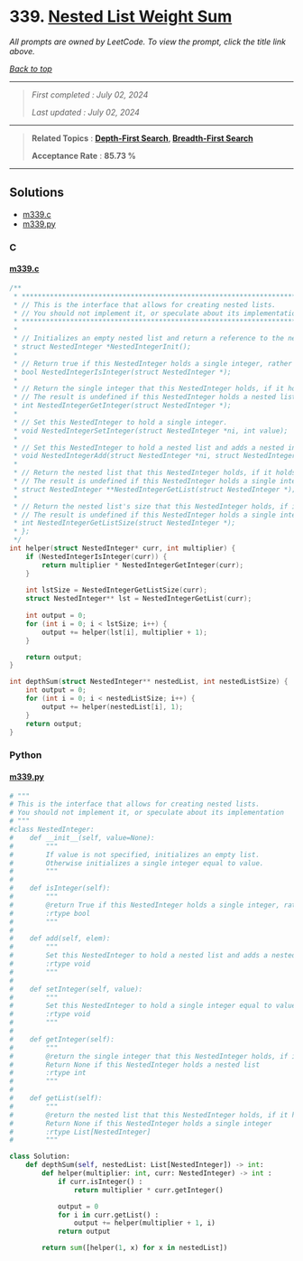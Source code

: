 # 339. [Nested List Weight Sum](<https://leetcode.com/problems/nested-list-weight-sum>)

*All prompts are owned by LeetCode. To view the prompt, click the title link above.*

*[Back to top](<../README.md>)*

------

> *First completed : July 02, 2024*
>
> *Last updated : July 02, 2024*

------

> **Related Topics** : **[Depth-First Search](<by_topic/Depth-First Search.md>), [Breadth-First Search](<by_topic/Breadth-First Search.md>)**
>
> **Acceptance Rate** : **85.73 %**

------

## Solutions

- [m339.c](<../my-submissions/m339.c>)
- [m339.py](<../my-submissions/m339.py>)
### C
#### [m339.c](<../my-submissions/m339.c>)
```C
/**
 * *********************************************************************
 * // This is the interface that allows for creating nested lists.
 * // You should not implement it, or speculate about its implementation
 * *********************************************************************
 *
 * // Initializes an empty nested list and return a reference to the nested integer.
 * struct NestedInteger *NestedIntegerInit();
 *
 * // Return true if this NestedInteger holds a single integer, rather than a nested list.
 * bool NestedIntegerIsInteger(struct NestedInteger *);
 *
 * // Return the single integer that this NestedInteger holds, if it holds a single integer
 * // The result is undefined if this NestedInteger holds a nested list
 * int NestedIntegerGetInteger(struct NestedInteger *);
 *
 * // Set this NestedInteger to hold a single integer.
 * void NestedIntegerSetInteger(struct NestedInteger *ni, int value);
 *
 * // Set this NestedInteger to hold a nested list and adds a nested integer elem to it.
 * void NestedIntegerAdd(struct NestedInteger *ni, struct NestedInteger *elem);
 *
 * // Return the nested list that this NestedInteger holds, if it holds a nested list
 * // The result is undefined if this NestedInteger holds a single integer
 * struct NestedInteger **NestedIntegerGetList(struct NestedInteger *);
 *
 * // Return the nested list's size that this NestedInteger holds, if it holds a nested list
 * // The result is undefined if this NestedInteger holds a single integer
 * int NestedIntegerGetListSize(struct NestedInteger *);
 * };
 */
int helper(struct NestedInteger* curr, int multiplier) {
    if (NestedIntegerIsInteger(curr)) {
        return multiplier * NestedIntegerGetInteger(curr);
    }
    
    int lstSize = NestedIntegerGetListSize(curr);
    struct NestedInteger** lst = NestedIntegerGetList(curr);
    
    int output = 0;
    for (int i = 0; i < lstSize; i++) {
        output += helper(lst[i], multiplier + 1);
    }

    return output;
}

int depthSum(struct NestedInteger** nestedList, int nestedListSize) {
    int output = 0;
    for (int i = 0; i < nestedListSize; i++) {
        output += helper(nestedList[i], 1);
    }
    return output;
}
```

### Python
#### [m339.py](<../my-submissions/m339.py>)
```Python
# """
# This is the interface that allows for creating nested lists.
# You should not implement it, or speculate about its implementation
# """
#class NestedInteger:
#    def __init__(self, value=None):
#        """
#        If value is not specified, initializes an empty list.
#        Otherwise initializes a single integer equal to value.
#        """
#
#    def isInteger(self):
#        """
#        @return True if this NestedInteger holds a single integer, rather than a nested list.
#        :rtype bool
#        """
#
#    def add(self, elem):
#        """
#        Set this NestedInteger to hold a nested list and adds a nested integer elem to it.
#        :rtype void
#        """
#
#    def setInteger(self, value):
#        """
#        Set this NestedInteger to hold a single integer equal to value.
#        :rtype void
#        """
#
#    def getInteger(self):
#        """
#        @return the single integer that this NestedInteger holds, if it holds a single integer
#        Return None if this NestedInteger holds a nested list
#        :rtype int
#        """
#
#    def getList(self):
#        """
#        @return the nested list that this NestedInteger holds, if it holds a nested list
#        Return None if this NestedInteger holds a single integer
#        :rtype List[NestedInteger]
#        """

class Solution:
    def depthSum(self, nestedList: List[NestedInteger]) -> int:
        def helper(multiplier: int, curr: NestedInteger) -> int :
            if curr.isInteger() :
                return multiplier * curr.getInteger()

            output = 0
            for i in curr.getList() :
                output += helper(multiplier + 1, i)
            return output

        return sum([helper(1, x) for x in nestedList])
```

